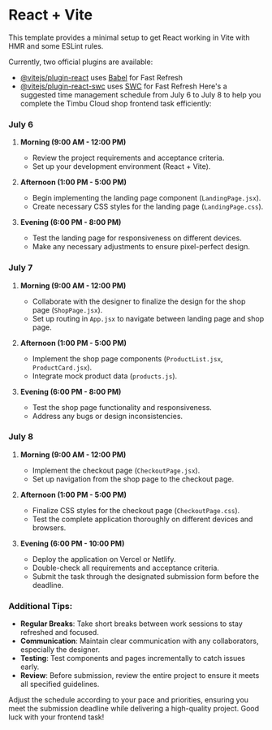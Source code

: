 # React + Vite

This template provides a minimal setup to get React working in Vite with HMR and some ESLint rules.

Currently, two official plugins are available:

- [@vitejs/plugin-react](https://github.com/vitejs/vite-plugin-react/blob/main/packages/plugin-react/README.md) uses [Babel](https://babeljs.io/) for Fast Refresh
- [@vitejs/plugin-react-swc](https://github.com/vitejs/vite-plugin-react-swc) uses [SWC](https://swc.rs/) for Fast Refresh
Here's a suggested time management schedule from July 6 to July 8 to help you complete the Timbu Cloud shop frontend task efficiently:

### July 6

1. **Morning (9:00 AM - 12:00 PM)**
   - Review the project requirements and acceptance criteria.
   - Set up your development environment (React + Vite).

2. **Afternoon (1:00 PM - 5:00 PM)**
   - Begin implementing the landing page component (`LandingPage.jsx`).
   - Create necessary CSS styles for the landing page (`LandingPage.css`).

3. **Evening (6:00 PM - 8:00 PM)**
   - Test the landing page for responsiveness on different devices.
   - Make any necessary adjustments to ensure pixel-perfect design.

### July 7

1. **Morning (9:00 AM - 12:00 PM)**
   - Collaborate with the designer to finalize the design for the shop page (`ShopPage.jsx`).
   - Set up routing in `App.jsx` to navigate between landing page and shop page.

2. **Afternoon (1:00 PM - 5:00 PM)**
   - Implement the shop page components (`ProductList.jsx`, `ProductCard.jsx`).
   - Integrate mock product data (`products.js`).

3. **Evening (6:00 PM - 8:00 PM)**
   - Test the shop page functionality and responsiveness.
   - Address any bugs or design inconsistencies.

### July 8

1. **Morning (9:00 AM - 12:00 PM)**
   - Implement the checkout page (`CheckoutPage.jsx`).
   - Set up navigation from the shop page to the checkout page.

2. **Afternoon (1:00 PM - 5:00 PM)**
   - Finalize CSS styles for the checkout page (`CheckoutPage.css`).
   - Test the complete application thoroughly on different devices and browsers.

3. **Evening (6:00 PM - 10:00 PM)**
   - Deploy the application on Vercel or Netlify.
   - Double-check all requirements and acceptance criteria.
   - Submit the task through the designated submission form before the deadline.

### Additional Tips:

- **Regular Breaks**: Take short breaks between work sessions to stay refreshed and focused.
- **Communication**: Maintain clear communication with any collaborators, especially the designer.
- **Testing**: Test components and pages incrementally to catch issues early.
- **Review**: Before submission, review the entire project to ensure it meets all specified guidelines.

Adjust the schedule according to your pace and priorities, ensuring you meet the submission deadline while delivering a high-quality project. Good luck with your frontend task!